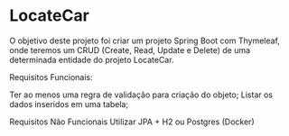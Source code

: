 # LocateCar

O objetivo deste projeto foi criar um projeto Spring Boot com Thymeleaf, onde teremos um CRUD (Create, Read, Update e Delete) de uma determinada entidade do projeto LocateCar.

Requisitos Funcionais:

Ter ao menos uma regra de validação para criação do objeto;
Listar os dados inseridos em uma tabela;

Requisitos Não Funcionais
Utilizar JPA + H2 ou Postgres (Docker)
